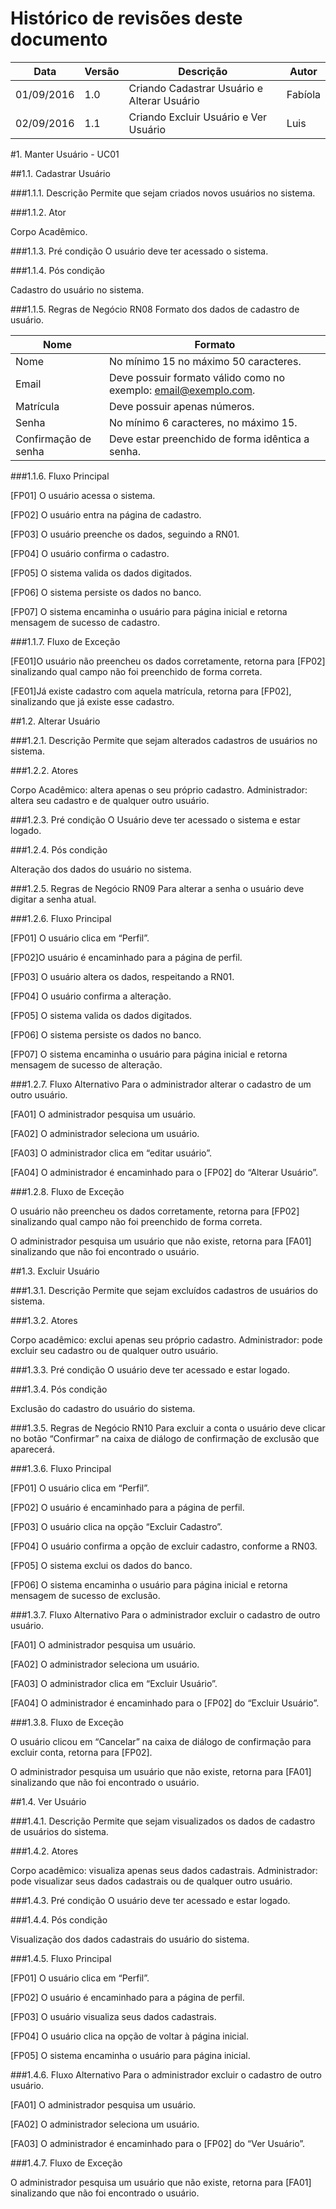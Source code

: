 # Histórico de revisões deste documento

|Data|Versão|Descrição|Autor|
|----|------|---------|-------|
|01/09/2016 |1.0 |Criando Cadastrar Usuário e Alterar Usuário |Fabíola |
|02/09/2016 |1.1 |Criando Excluir Usuário e Ver Usuário |Luis |

#1. Manter Usuário - UC01

##1.1. Cadastrar Usuário

###1.1.1. Descrição
Permite que sejam criados novos usuários no sistema.

###1.1.2. Ator

Corpo Acadêmico.

###1.1.3. Pré condição
O usuário deve ter acessado o sistema.

###1.1.4. Pós condição

Cadastro do usuário no sistema.

###1.1.5. Regras de Negócio
RN08 Formato dos dados de cadastro de usuário.

|Nome|Formato|
|----|------|
|Nome|No mínimo 15 no máximo 50 caracteres.|
|Email|Deve possuir formato válido como no exemplo: email@exemplo.com.|
|Matrícula|Deve possuir apenas números.|
|Senha|No mínimo 6 caracteres, no máximo 15.|
|Confirmação de senha|Deve estar preenchido de forma idêntica a senha.|


###1.1.6. Fluxo Principal

[FP01] O usuário acessa o sistema.

[FP02] O usuário entra na página de cadastro.

[FP03] O usuário preenche os dados, seguindo a RN01.

[FP04] O usuário confirma o cadastro.

[FP05] O sistema valida os dados digitados.

[FP06] O sistema persiste os dados no banco.

[FP07] O sistema encaminha o usuário para página inicial e retorna mensagem de sucesso de cadastro.

###1.1.7. Fluxo de Exceção

[FE01]O usuário não preencheu os dados corretamente, retorna para [FP02] sinalizando qual campo não foi preenchido de forma correta.

[FE01]Já existe cadastro com aquela matrícula, retorna para [FP02], sinalizando que já existe esse cadastro.




##1.2. Alterar Usuário

###1.2.1. Descrição
Permite que sejam alterados cadastros de usuários no sistema.


###1.2.2. Atores

Corpo Acadêmico: altera apenas o seu próprio cadastro.
Administrador: altera seu cadastro e de qualquer outro usuário.


###1.2.3. Pré condição
O Usuário deve ter acessado o sistema e estar logado.

###1.2.4. Pós condição

Alteração dos dados do usuário no sistema.

###1.2.5. Regras de Negócio
RN09 Para alterar a senha o usuário deve digitar a senha atual.


###1.2.6. Fluxo Principal

[FP01] O usuário clica em “Perfil”.

[FP02]O usuário é encaminhado para a página de perfil.

[FP03] O usuário altera os dados, respeitando a RN01.

[FP04] O usuário confirma a alteração.

[FP05] O sistema valida os dados digitados.

[FP06] O sistema persiste os dados no banco.

[FP07] O sistema encaminha o usuário para página inicial e retorna mensagem de sucesso de alteração.

###1.2.7. Fluxo Alternativo
Para o administrador alterar o cadastro de um outro usuário.

[FA01] O administrador pesquisa um usuário.

[FA02] O administrador seleciona um usuário.

[FA03] O administrador clica em “editar usuário”.

[FA04] O administrador é encaminhado para o [FP02] do “Alterar Usuário”.

###1.2.8. Fluxo de Exceção

O usuário não preencheu os dados corretamente, retorna para [FP02] sinalizando qual campo não foi preenchido de forma correta.

O administrador pesquisa um usuário que não existe, retorna para [FA01] sinalizando que não foi encontrado o usuário.




##1.3. Excluir Usuário

###1.3.1. Descrição
Permite que sejam excluídos cadastros de usuários do sistema.


###1.3.2. Atores

Corpo acadêmico: exclui apenas seu próprio cadastro.
Administrador: pode excluir seu cadastro ou de qualquer outro usuário.


###1.3.3. Pré condição
O usuário deve ter acessado e estar logado.

###1.3.4. Pós condição

Exclusão do cadastro do usuário do sistema.

###1.3.5. Regras de Negócio
RN10 Para excluir a conta o usuário deve clicar no botão “Confirmar” na caixa de diálogo de confirmação de exclusão que aparecerá.

###1.3.6. Fluxo Principal

[FP01] O usuário clica em “Perfil”.

[FP02] O usuário é encaminhado para a página de perfil.

[FP03] O usuário clica na opção “Excluir Cadastro”.

[FP04] O usuário confirma a opção de excluir cadastro, conforme a RN03.

[FP05] O sistema exclui os dados do banco.

[FP06] O sistema encaminha o usuário para página inicial e retorna mensagem de sucesso de exclusão.

###1.3.7. Fluxo Alternativo
Para o administrador excluir o cadastro de outro usuário.

[FA01] O administrador pesquisa um usuário.

[FA02] O administrador seleciona um usuário.

[FA03] O administrador clica em “Excluir Usuário”.

[FA04] O administrador é encaminhado para o [FP02] do “Excluir Usuário”.

###1.3.8. Fluxo de Exceção

O usuário clicou em “Cancelar” na caixa de diálogo de confirmação para excluir conta, retorna para [FP02].

O administrador pesquisa um usuário que não existe, retorna para [FA01] sinalizando que não foi encontrado o usuário.


##1.4. Ver Usuário

###1.4.1. Descrição
Permite que sejam visualizados os dados de cadastro de usuários do sistema.


###1.4.2. Atores

Corpo acadêmico: visualiza apenas seus dados cadastrais.
Administrador: pode visualizar seus dados cadastrais ou de qualquer outro usuário.


###1.4.3. Pré condição
O usuário deve ter acessado e estar logado.

###1.4.4. Pós condição

Visualização dos dados cadastrais do usuário do sistema.

###1.4.5. Fluxo Principal

[FP01] O usuário clica em “Perfil”.

[FP02] O usuário é encaminhado para a página de perfil.

[FP03] O usuário visualiza seus dados cadastrais.

[FP04] O usuário clica na opção de voltar à página inicial.

[FP05] O sistema encaminha o usuário para página inicial.

###1.4.6. Fluxo Alternativo
Para o administrador excluir o cadastro de outro usuário.

[FA01] O administrador pesquisa um usuário.

[FA02] O administrador seleciona um usuário.

[FA03] O administrador é encaminhado para o [FP02] do “Ver Usuário”.

###1.4.7. Fluxo de Exceção

O administrador pesquisa um usuário que não existe, retorna para [FA01] sinalizando que não foi encontrado o usuário.